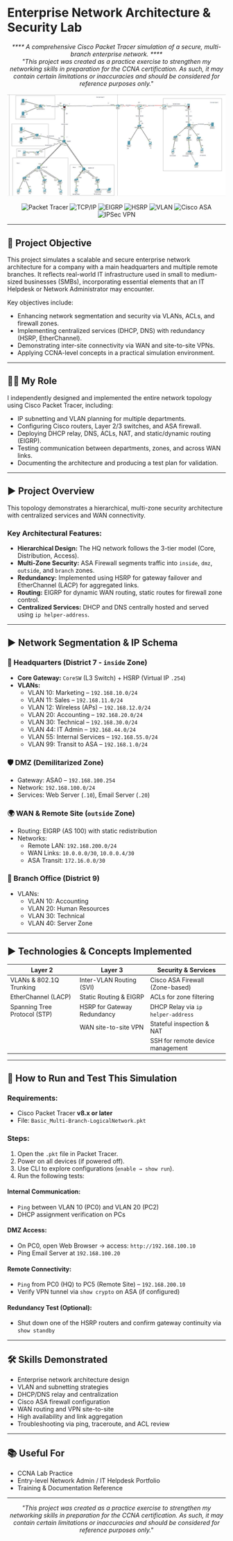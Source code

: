 # Enterprise Network Architecture & Security Lab

<p align="center">
 <em>**** A comprehensive Cisco Packet Tracer simulation of a secure, multi-branch enterprise network. ****</em><br/>
 <em> "This project was created as a practice exercise to strengthen my networking skills in preparation for the CCNA certification. As such, it may contain certain limitations or inaccuracies and should be considered for reference purposes only."</em>
 <br/><br/>
 <img src="https://github.com/YShin044/Basic_Multi-Branch-LogicalNetwork/blob/master/assets/Topology.jpg" alt="Full Network Topology">
</p>

<p align="center">
  <img src="https://img.shields.io/badge/Cisco%20Packet%20Tracer-1BA0D7?style=for-the-badge&logo=cisco&logoColor=white" alt="Packet Tracer"/>
  <img src="https://img.shields.io/badge/TCP/IP-000000?style=for-the-badge" alt="TCP/IP"/>
  <img src="https://img.shields.io/badge/EIGRP-ED1C24?style=for-the-badge" alt="EIGRP"/>
  <img src="https://img.shields.io/badge/HSRP-4A90E2?style=for-the-badge" alt="HSRP"/>
  <img src="https://img.shields.io/badge/VLAN-8A2BE2?style=for-the-badge" alt="VLAN"/>
  <img src="https://img.shields.io/badge/Cisco%20ASA-ED1C24?style=for-the-badge&logo=cisco&logoColor=white" alt="Cisco ASA"/>
  <img src="https://img.shields.io/badge/IPSec%20VPN-0059B3?style=for-the-badge" alt="IPSec VPN"/>
</p>

---

## 🎯 Project Objective

This project simulates a scalable and secure enterprise network architecture for a company with a main headquarters and multiple remote branches. It reflects real-world IT infrastructure used in small to medium-sized businesses (SMBs), incorporating essential elements that an IT Helpdesk or Network Administrator may encounter.

Key objectives include:
- Enhancing network segmentation and security via VLANs, ACLs, and firewall zones.
- Implementing centralized services (DHCP, DNS) with redundancy (HSRP, EtherChannel).
- Demonstrating inter-site connectivity via WAN and site-to-site VPNs.
- Applying CCNA-level concepts in a practical simulation environment.

---

## 👨‍💻 My Role

I independently designed and implemented the entire network topology using Cisco Packet Tracer, including:
- IP subnetting and VLAN planning for multiple departments.
- Configuring Cisco routers, Layer 2/3 switches, and ASA firewall.
- Deploying DHCP relay, DNS, ACLs, NAT, and static/dynamic routing (EIGRP).
- Testing communication between departments, zones, and across WAN links.
- Documenting the architecture and producing a test plan for validation.

---

## ► Project Overview

This topology demonstrates a hierarchical, multi-zone security architecture with centralized services and WAN connectivity.

### Key Architectural Features:
- **Hierarchical Design:** The HQ network follows the 3-tier model (Core, Distribution, Access).
- **Multi-Zone Security:** ASA Firewall segments traffic into `inside`, `dmz`, `outside`, and `branch` zones.
- **Redundancy:** Implemented using HSRP for gateway failover and EtherChannel (LACP) for aggregated links.
- **Routing:** EIGRP for dynamic WAN routing, static routes for firewall zone control.
- **Centralized Services:** DHCP and DNS centrally hosted and served using `ip helper-address`.

---

## ► Network Segmentation & IP Schema

### 📍 Headquarters (District 7 - `inside` Zone)
- **Core Gateway:** `CoreSW` (L3 Switch) + HSRP (Virtual IP `.254`)
- **VLANs:**
  - VLAN 10: Marketing – `192.168.10.0/24`
  - VLAN 11: Sales – `192.168.11.0/24`
  - VLAN 12: Wireless (APs) – `192.168.12.0/24`
  - VLAN 20: Accounting – `192.168.20.0/24`
  - VLAN 30: Technical – `192.168.30.0/24`
  - VLAN 44: IT Admin – `192.168.44.0/24`
  - VLAN 55: Internal Services – `192.168.55.0/24`
  - VLAN 99: Transit to ASA – `192.168.1.0/24`

### 🛡️ DMZ (Demilitarized Zone)
- Gateway: ASA0 – `192.168.100.254`
- Network: `192.168.100.0/24`
- Services: Web Server (`.10`), Email Server (`.20`)

### 🌍 WAN & Remote Site (`outside` Zone)
- Routing: EIGRP (AS 100) with static redistribution
- Networks:
  - Remote LAN: `192.168.200.0/24`
  - WAN Links: `10.0.0.0/30`, `10.0.0.4/30`
  - ASA Transit: `172.16.0.0/30`

### 🏢 Branch Office (District 9)
- VLANs:
  - VLAN 10: Accounting
  - VLAN 20: Human Resources
  - VLAN 30: Technical
  - VLAN 40: Server Zone

---

## ► Technologies & Concepts Implemented

| Layer 2                        | Layer 3                              | Security & Services                      |
|-------------------------------|--------------------------------------|------------------------------------------|
| VLANs & 802.1Q Trunking       | Inter-VLAN Routing (SVI)             | Cisco ASA Firewall (Zone-based)          |
| EtherChannel (LACP)           | Static Routing & EIGRP               | ACLs for zone filtering                  |
| Spanning Tree Protocol (STP)  | HSRP for Gateway Redundancy          | DHCP Relay via `ip helper-address`       |
|                               | WAN site-to-site VPN                 | Stateful inspection & NAT                |
|                               |                                      | SSH for remote device management         |

---

## 🧪 How to Run and Test This Simulation

### Requirements:
- Cisco Packet Tracer **v8.x or later**
- File: `Basic_Multi-Branch-LogicalNetwork.pkt`

### Steps:
1. Open the `.pkt` file in Packet Tracer.
2. Power on all devices (if powered off).
3. Use CLI to explore configurations (`enable → show run`).
4. Run the following tests:

#### Internal Communication:
- `Ping` between VLAN 10 (PC0) and VLAN 20 (PC2)
- DHCP assignment verification on PCs

#### DMZ Access:
- On PC0, open Web Browser → access: `http://192.168.100.10`
- Ping Email Server at `192.168.100.20`

#### Remote Connectivity:
- `Ping` from PC0 (HQ) to PC5 (Remote Site) – `192.168.200.10`
- Verify VPN tunnel via `show crypto` on ASA (if configured)

#### Redundancy Test (Optional):
- Shut down one of the HSRP routers and confirm gateway continuity via `show standby`

---

## 🛠️ Skills Demonstrated

- Enterprise network architecture design
- VLAN and subnetting strategies
- DHCP/DNS relay and centralization
- Cisco ASA firewall configuration
- WAN routing and VPN site-to-site
- High availability and link aggregation
- Troubleshooting via ping, traceroute, and ACL review

---

## 📚 Useful For

- CCNA Lab Practice  
- Entry-level Network Admin / IT Helpdesk Portfolio  
- Training & Documentation Reference  

---

<p align="center">
  <em>"This project was created as a practice exercise to strengthen my networking skills in preparation for the CCNA certification. As such, it may contain certain limitations or inaccuracies and should be considered for reference purposes only."</em>
</p>
